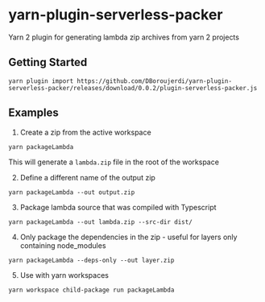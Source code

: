 # yarn-plugin-serverless-packer

Yarn 2 plugin for generating lambda zip archives from yarn 2  projects

## Getting Started

```
yarn plugin import https://github.com/DBoroujerdi/yarn-plugin-serverless-packer/releases/download/0.0.2/plugin-serverless-packer.js
```

## Examples

1. Create a zip from the active workspace
```
yarn packageLambda
```

This will generate a `lambda.zip` file in the root of the workspace

2. Define a different name of the output zip

```
yarn packageLambda --out output.zip
```

3. Package lambda source that was compiled with Typescript

```
yarn packageLambda --out lambda.zip --src-dir dist/
```

4. Only package the dependencies in the zip - useful for layers only containing node_modules

```
yarn packageLambda --deps-only --out layer.zip
```

5. Use with yarn workspaces

```
yarn workspace child-package run packageLambda
```
